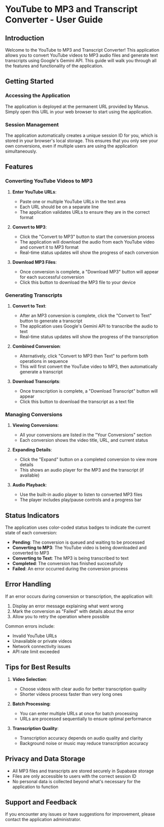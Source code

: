 # YouTube to MP3 and Transcript Converter - User Guide

## Introduction

Welcome to the YouTube to MP3 and Transcript Converter! This application allows you to convert YouTube videos to MP3 audio files and generate text transcripts using Google's Gemini API. This guide will walk you through all the features and functionality of the application.

## Getting Started

### Accessing the Application

The application is deployed at the permanent URL provided by Manus. Simply open this URL in your web browser to start using the application.

### Session Management

The application automatically creates a unique session ID for you, which is stored in your browser's local storage. This ensures that you only see your own conversions, even if multiple users are using the application simultaneously.

## Features

### Converting YouTube Videos to MP3

1. **Enter YouTube URLs**:
   - Paste one or multiple YouTube URLs in the text area
   - Each URL should be on a separate line
   - The application validates URLs to ensure they are in the correct format

2. **Convert to MP3**:
   - Click the "Convert to MP3" button to start the conversion process
   - The application will download the audio from each YouTube video and convert it to MP3 format
   - Real-time status updates will show the progress of each conversion

3. **Download MP3 Files**:
   - Once conversion is complete, a "Download MP3" button will appear for each successful conversion
   - Click this button to download the MP3 file to your device

### Generating Transcripts

1. **Convert to Text**:
   - After an MP3 conversion is complete, click the "Convert to Text" button to generate a transcript
   - The application uses Google's Gemini API to transcribe the audio to text
   - Real-time status updates will show the progress of the transcription

2. **Combined Conversion**:
   - Alternatively, click "Convert to MP3 then Text" to perform both operations in sequence
   - This will first convert the YouTube video to MP3, then automatically generate a transcript

3. **Download Transcripts**:
   - Once transcription is complete, a "Download Transcript" button will appear
   - Click this button to download the transcript as a text file

### Managing Conversions

1. **Viewing Conversions**:
   - All your conversions are listed in the "Your Conversions" section
   - Each conversion shows the video title, URL, and current status

2. **Expanding Details**:
   - Click the "Expand" button on a completed conversion to view more details
   - This shows an audio player for the MP3 and the transcript (if available)

3. **Audio Playback**:
   - Use the built-in audio player to listen to converted MP3 files
   - The player includes play/pause controls and a progress bar

## Status Indicators

The application uses color-coded status badges to indicate the current state of each conversion:

- **Pending**: The conversion is queued and waiting to be processed
- **Converting to MP3**: The YouTube video is being downloaded and converted to MP3
- **Converting to Text**: The MP3 is being transcribed to text
- **Completed**: The conversion has finished successfully
- **Failed**: An error occurred during the conversion process

## Error Handling

If an error occurs during conversion or transcription, the application will:

1. Display an error message explaining what went wrong
2. Mark the conversion as "Failed" with details about the error
3. Allow you to retry the operation where possible

Common errors include:
- Invalid YouTube URLs
- Unavailable or private videos
- Network connectivity issues
- API rate limit exceeded

## Tips for Best Results

1. **Video Selection**:
   - Choose videos with clear audio for better transcription quality
   - Shorter videos process faster than very long ones

2. **Batch Processing**:
   - You can enter multiple URLs at once for batch processing
   - URLs are processed sequentially to ensure optimal performance

3. **Transcription Quality**:
   - Transcription accuracy depends on audio quality and clarity
   - Background noise or music may reduce transcription accuracy

## Privacy and Data Storage

- All MP3 files and transcripts are stored securely in Supabase storage
- Files are only accessible to users with the correct session ID
- No personal data is collected beyond what's necessary for the application to function

## Support and Feedback

If you encounter any issues or have suggestions for improvement, please contact the application administrator.
